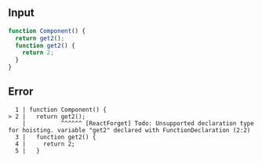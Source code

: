 
## Input

```javascript
function Component() {
  return get2();
  function get2() {
    return 2;
  }
}

```


## Error

```
  1 | function Component() {
> 2 |   return get2();
    |          ^^^^^^ [ReactForget] Todo: Unsupported declaration type for hoisting. variable "get2" declared with FunctionDeclaration (2:2)
  3 |   function get2() {
  4 |     return 2;
  5 |   }
```
          
      